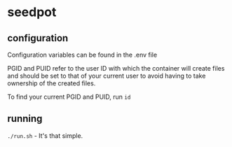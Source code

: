 # seedpot

## configuration

Configuration variables can be found in the .env file

PGID and PUID refer to the user ID with which the container will create files and should be set to that of your current user to avoid having to take ownership of the created files.

To find your current PGID and PUID, run `id`

## running

`./run.sh` - It's that simple.